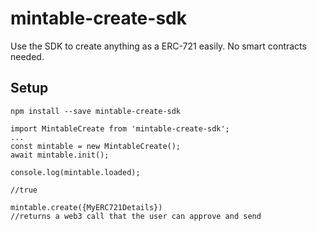 # mintable-create-sdk  
Use the SDK to create anything as a ERC-721 easily. No smart contracts needed.

## Setup
`npm install --save mintable-create-sdk`
  
    
```
import MintableCreate from 'mintable-create-sdk';
...
const mintable = new MintableCreate();
await mintable.init();

console.log(mintable.loaded);

//true

mintable.create({MyERC721Details})
//returns a web3 call that the user can approve and send
```
